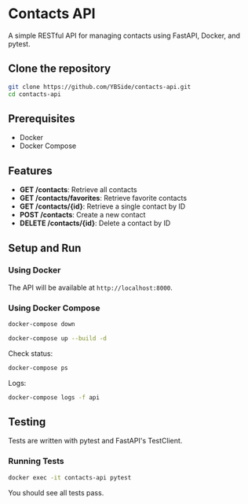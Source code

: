 # Contacts API

A simple RESTful API for managing contacts using FastAPI, Docker, and pytest.

## Clone the repository

```bash
git clone https://github.com/YBSide/contacts-api.git
cd contacts-api
```


## Prerequisites

- Docker
- Docker Compose

## Features

- **GET /contacts**: Retrieve all contacts
- **GET /contacts/favorites**: Retrieve favorite contacts
- **GET /contacts/{id}**: Retrieve a single contact by ID
- **POST /contacts**: Create a new contact
- **DELETE /contacts/{id}**: Delete a contact by ID

## Setup and Run

### Using Docker

The API will be available at `http://localhost:8000`.

### Using Docker Compose

```bash
docker-compose down

docker-compose up --build -d
```

Check status:

```bash
docker-compose ps
```

Logs:

```bash
docker-compose logs -f api
```

## Testing

Tests are written with pytest and FastAPI's TestClient.

### Running Tests

```bash
docker exec -it contacts-api pytest
```

You should see all tests pass.
